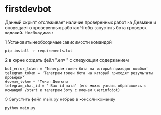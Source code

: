 # firstdevbot
Данный скрипт отслеживает наличие проверенных работ на Девмане и оповещает о проверенных работах
Чтобы запустить бота проверок заданий.
Необходимо :

 1 Установить необходимые зависимости  командой 
    
    pip install -r requirements.txt
 
 2 в корне создать файл ".env "  с следующим содержанием

    bot_error_token = 'Телеграм токен бота на который приходят ошибки'
    telegram_token = 'Телеграм токен бота на который приходят результаты проверки'
    devman_token = 'Токен Девмана
    telegram_chat_id = ' Ваш id чата' (его можно узнать обратившись с командой /start к телеграм боту с именем userinfobot)
    
 3 Запустить файл main.py набрав в консоли команду 
 
    python main.py
    
